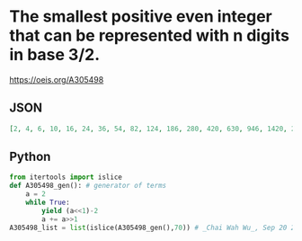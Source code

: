 # The smallest positive even integer that can be represented with n digits in base 3/2\.
https://oeis.org/A305498
## JSON
```JSON
[2, 4, 6, 10, 16, 24, 36, 54, 82, 124, 186, 280, 420, 630, 946, 1420, 2130, 3196, 4794, 7192, 10788, 16182, 24274, 36412, 54618, 81928, 122892, 184338, 276508, 414762, 622144, 933216, 1399824, 2099736, 3149604, 4724406, 7086610, 10629916, 15944874, 23917312]
```
## Python
```Python
from itertools import islice
def A305498_gen(): # generator of terms
    a = 2
    while True:
        yield (a<<1)-2
        a += a>>1
A305498_list = list(islice(A305498_gen(),70)) # _Chai Wah Wu_, Sep 20 2022
```
